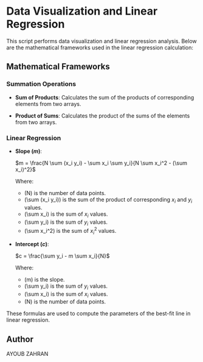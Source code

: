 # Data Visualization and Linear Regression

This script performs data visualization and linear regression analysis. Below are the mathematical frameworks used in the linear regression calculation:

## Mathematical Frameworks

### Summation Operations

- **Sum of Products**: Calculates the sum of the products of corresponding elements from two arrays.
  
- **Product of Sums**: Calculates the product of the sums of the elements from two arrays.

### Linear Regression

- **Slope ($m$)**:
  
  $m = \frac{N \sum (x_i y_i) - \sum x_i \sum y_i}{N \sum x_i^2 - (\sum x_i)^2}$
  
  Where:
  - \(N\) is the number of data points.
  - \(\sum (x_i y_i)\) is the sum of the product of corresponding $x_{i}$ and $y_{i}$ values.
  - \(\sum x_i\) is the sum of $x_{i}$ values.
  - \(\sum y_i\) is the sum of $y_{i}$ values.
  - \(\sum x_i^2\) is the sum of $x_{i}^2$ values.

- **Intercept ($c$)**:
  
  $c = \frac{\sum y_i - m \sum x_i}{N}$
  
  Where:
  - \(m\) is the slope.
  - \(\sum y_i\) is the sum of $y_{i}$ values.
  - \(\sum x_i\) is the sum of $x_{i}$ values.
  - \(N\) is the number of data points.

These formulas are used to compute the parameters of the best-fit line in linear regression.

## Author
AYOUB ZAHRAN
